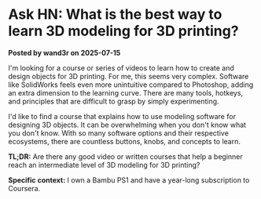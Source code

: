 # Ask HN: What is the best way to learn 3D modeling for 3D printing?

**Posted by wand3r on 2025-07-15**

I'm looking for a course or series of videos to learn how to create and design objects for 3D printing. For me, this seems very complex. Software like SolidWorks feels even more unintuitive compared to Photoshop, adding an extra dimension to the learning curve. There are many tools, hotkeys, and principles that are difficult to grasp by simply experimenting.

I'd like to find a course that explains how to use modeling software for designing 3D objects. It can be overwhelming when you don't know what you don't know. With so many software options and their respective ecosystems, there are countless buttons, knobs, and concepts to learn.

**TL;DR:** Are there any good video or written courses that help a beginner reach an intermediate level of 3D modeling for 3D printing?

**Specific context:** I own a Bambu PS1 and have a year-long subscription to Coursera.